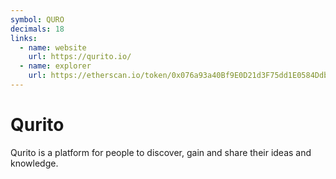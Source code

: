 ```yaml
---
symbol: QURO
decimals: 18
links:
  - name: website
    url: https://qurito.io/
  - name: explorer
    url: https://etherscan.io/token/0x076a93a40Bf9E0D21d3F75dd1E0584DdbE0f9D1a
---
```


# Qurito

Qurito is a platform for people to discover, gain and share their ideas and knowledge.

